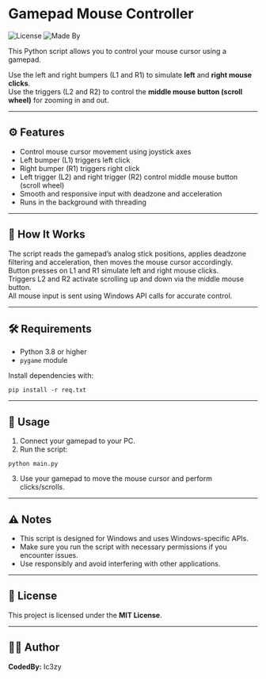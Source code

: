 # Gamepad Mouse Controller

![License](https://img.shields.io/badge/license-MIT-green)
![Made By](https://img.shields.io/badge/Coded%20By-Ic3zy-blue)

This Python script allows you to control your mouse cursor using a gamepad.

Use the left and right bumpers (L1 and R1) to simulate **left** and **right mouse clicks**.  
Use the triggers (L2 and R2) to control the **middle mouse button (scroll wheel)** for zooming in and out.

---

## ⚙️ Features

- Control mouse cursor movement using joystick axes  
- Left bumper (L1) triggers left click  
- Right bumper (R1) triggers right click  
- Left trigger (L2) and right trigger (R2) control middle mouse button (scroll wheel)  
- Smooth and responsive input with deadzone and acceleration  
- Runs in the background with threading

---

## 🧠 How It Works

The script reads the gamepad’s analog stick positions, applies deadzone filtering and acceleration, then moves the mouse cursor accordingly.  
Button presses on L1 and R1 simulate left and right mouse clicks.  
Triggers L2 and R2 activate scrolling up and down via the middle mouse button.  
All mouse input is sent using Windows API calls for accurate control.

---

## 🛠 Requirements

- Python 3.8 or higher  
- `pygame` module  

Install dependencies with:

```
pip install -r req.txt
```

---

## 🚀 Usage

1. Connect your gamepad to your PC.  
2. Run the script:

```
python main.py
```

3. Use your gamepad to move the mouse cursor and perform clicks/scrolls.

---

## ⚠️ Notes

- This script is designed for Windows and uses Windows-specific APIs.  
- Make sure you run the script with necessary permissions if you encounter issues.  
- Use responsibly and avoid interfering with other applications.

---

## 📄 License

This project is licensed under the **MIT License**.

---

## 👨‍💻 Author

**CodedBy:** Ic3zy
